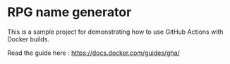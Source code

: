 # RPG name generator

This is a sample project for demonstrating how to use GitHub Actions with
Docker builds.  

Read the guide here : <https://docs.docker.com/guides/gha/>
